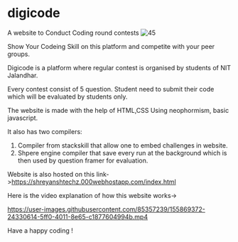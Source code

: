 # digicode
A website to Conduct Coding round contests
![45](https://user-images.githubusercontent.com/85357239/155869114-bf5edccb-dfce-405b-bb98-c3e341918295.jpg)

Show Your Codeing Skill on this platform and competite with your peer groups.

Digicode is a platform where regular contest is organised by students of NIT Jalandhar.

Every contest consist of 5 question. Student need to submit their code which will be evaluated by students only.

The website is made with the help of HTML,CSS Using neophormism, basic javascript.

It also has two compilers:
1. Compiler from stackskill that allow one to embed challenges in website.
2. Shpere engine compiler that save every run at the background which is then used by question framer for evaluation.

Website is also hosted on this link->https://shreyanshtechz.000webhostapp.com/index.html

Here is the video explanation of how this website works->


https://user-images.githubusercontent.com/85357239/155869372-24330614-5ff0-4011-8e65-c1877604994b.mp4


Have a happy coding !
